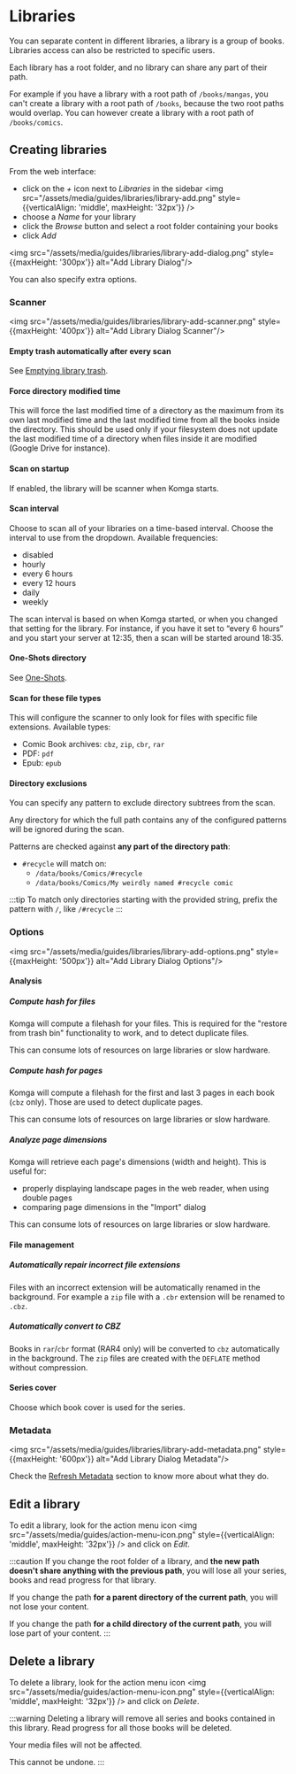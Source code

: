 # Libraries

You can separate content in different libraries, a library is a group of books. Libraries access can also be restricted to specific users.

Each library has a root folder, and no library can share any part of their path.

For example if you have a library with a root path of `/books/mangas`, you can't create a library with a root path of `/books`, because the two root paths would overlap. You can however create a library with a root path of `/books/comics`.

## Creating libraries

From the web interface:
- click on the _+_ icon next to _Libraries_ in the sidebar <img src="/assets/media/guides/libraries/library-add.png" style={{verticalAlign: 'middle', maxHeight: '32px'}} />
- choose a _Name_ for your library
- click the _Browse_ button and select a root folder containing your books
- click _Add_

<img src="/assets/media/guides/libraries/library-add-dialog.png" style={{maxHeight: '300px'}} alt="Add Library Dialog"/>

You can also specify extra options.

### Scanner

<img src="/assets/media/guides/libraries/library-add-scanner.png" style={{maxHeight: '400px'}} alt="Add Library Dialog Scanner"/>

#### Empty trash automatically after every scan

See [Emptying library trash](/guides/trash.md#automatically-empty-trash).

#### Force directory modified time

This will force the last modified time of a directory as the maximum from its own last modified time and the last modified time from all the books inside the directory. This should be used only if your filesystem does not update the last modified time of a directory when files inside it are modified (Google Drive for instance).

#### Scan on startup

If enabled, the library will be scanner when Komga starts.

#### Scan interval

Choose to scan all of your libraries on a time-based interval. Choose the interval to use from the dropdown. Available frequencies:

- disabled
- hourly
- every 6 hours
- every 12 hours
- daily
- weekly

The scan interval is based on when Komga started, or when you changed that setting for the library. For instance, if you have it set to “every 6 hours” and you start your server at 12:35, then a scan will be started around 18:35.

#### One-Shots directory

See [One-Shots](/guides/oneshots.md).

#### Scan for these file types

This will configure the scanner to only look for files with specific file extensions. Available types:

- Comic Book archives: `cbz`, `zip`, `cbr`, `rar`
- PDF: `pdf`
- Epub: `epub`

#### Directory exclusions

You can specify any pattern to exclude directory subtrees from the scan.

Any directory for which the full path contains any of the configured patterns will be ignored during the scan.

Patterns are checked against **any part of the directory path**:
- `#recycle` will match on:
  - `/data/books/Comics/#recycle`
  - `/data/books/Comics/My weirdly named #recycle comic`

:::tip
To match only directories starting with the provided string, prefix the pattern with `/`, like `/#recycle`
:::

### Options

<img src="/assets/media/guides/libraries/library-add-options.png" style={{maxHeight: '500px'}} alt="Add Library Dialog Options"/>

#### Analysis

##### Compute hash for files

Komga will compute a filehash for your files. This is required for the "restore from trash bin" functionality to work, and to detect duplicate files.

This can consume lots of resources on large libraries or slow hardware.

##### Compute hash for pages

Komga will compute a filehash for the first and last 3 pages in each book (`cbz` only). Those are used to detect duplicate pages.

This can consume lots of resources on large libraries or slow hardware.

##### Analyze page dimensions

Komga will retrieve each page's dimensions (width and height). This is useful for:
- properly displaying landscape pages in the web reader, when using double pages
- comparing page dimensions in the "Import" dialog

This can consume lots of resources on large libraries or slow hardware.

#### File management

##### Automatically repair incorrect file extensions

Files with an incorrect extension will be automatically renamed in the background. For example a `zip` file with a `.cbr` extension will be renamed to `.cbz`.

##### Automatically convert to CBZ

Books in `rar`/`cbr` format (RAR4 only) will be converted to `cbz` automatically in the background. The `zip` files are created with the `DEFLATE` method without compression.

#### Series cover

Choose which book cover is used for the series.

### Metadata

<img src="/assets/media/guides/libraries/library-add-metadata.png" style={{maxHeight: '600px'}} alt="Add Library Dialog Metadata"/>

Check the [Refresh Metadata](/guides/scan-analysis-refresh.md#refresh-metadata) section to know more about what they do.

## Edit a library

To edit a library, look for the action menu icon <img src="/assets/media/guides/action-menu-icon.png" style={{verticalAlign: 'middle', maxHeight: '32px'}} /> and click on _Edit_.

:::caution
If you change the root folder of a library, and __the new path doesn't share anything with the previous path__, you will lose all your series, books and read progress for that library.

If you change the path __for a parent directory of the current path__, you will not lose your content.

If you change the path __for a child directory of the current path__, you will lose part of your content.
:::

## Delete a library

To delete a library, look for the action menu icon <img src="/assets/media/guides/action-menu-icon.png" style={{verticalAlign: 'middle', maxHeight: '32px'}} /> and click on _Delete_.

:::warning
Deleting a library will remove all series and books contained in this library. Read progress for all those books will be deleted.

Your media files will not be affected.

This cannot be undone.
:::